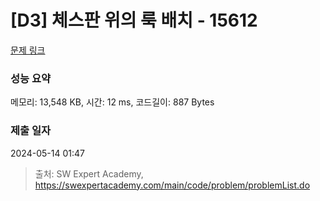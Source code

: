 # [D3] 체스판 위의 룩 배치 - 15612 

[문제 링크](https://swexpertacademy.com/main/code/problem/problemDetail.do?contestProbId=AYOBfxwaAXsDFATW) 

### 성능 요약

메모리: 13,548 KB, 시간: 12 ms, 코드길이: 887 Bytes

### 제출 일자

2024-05-14 01:47



> 출처: SW Expert Academy, https://swexpertacademy.com/main/code/problem/problemList.do